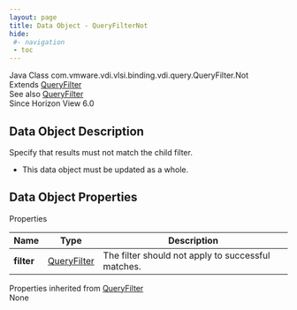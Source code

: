 ```yaml
---
layout: page
title: Data Object - QueryFilterNot
hide:
 #- navigation
 - toc
---
```






Java Class
    com.vmware.vdi.vlsi.binding.vdi.query.QueryFilter.Not  
Extends
     [QueryFilter](vdi.query.QueryFilter.Filter.md)  
See also
     [QueryFilter](vdi.query.QueryFilter.Filter.md)  
Since 
    Horizon View 6.0

## Data Object Description 

Specify that results must not match the child filter. 

  * This data object must be updated as a whole.



## Data Object Properties

Properties

Name |  Type |  Description   
---|---|---  
**filter**| [QueryFilter](vdi.query.QueryFilter.Filter.md)|  The filter should not apply to successful matches.   
  
Properties inherited from [QueryFilter](vdi.query.QueryFilter.Filter.md)  
None  
  

  


